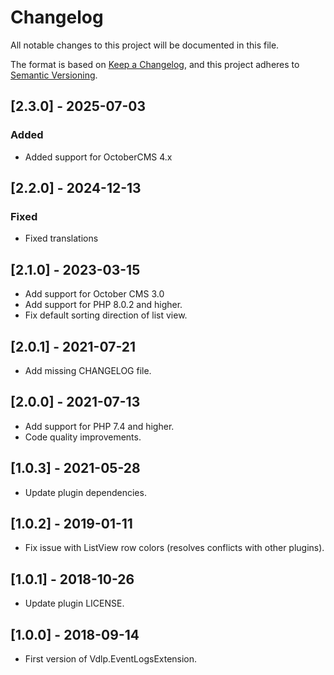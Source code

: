 # Changelog
All notable changes to this project will be documented in this file.

The format is based on [Keep a Changelog](https://keepachangelog.com/en/1.0.0/),
and this project adheres to [Semantic Versioning](https://semver.org/spec/v2.0.0.html).

## [2.3.0] - 2025-07-03

### Added
- Added support for OctoberCMS 4.x

## [2.2.0] - 2024-12-13

### Fixed
- Fixed translations

## [2.1.0] - 2023-03-15

- Add support for October CMS 3.0
- Add support for PHP 8.0.2 and higher.
- Fix default sorting direction of list view.

## [2.0.1] - 2021-07-21

- Add missing CHANGELOG file.

## [2.0.0] - 2021-07-13

- Add support for PHP 7.4 and higher.
- Code quality improvements.

## [1.0.3] - 2021-05-28
 
- Update plugin dependencies.

## [1.0.2] - 2019-01-11

- Fix issue with ListView row colors (resolves conflicts with other plugins).

## [1.0.1] - 2018-10-26

- Update plugin LICENSE.

## [1.0.0] - 2018-09-14

- First version of Vdlp.EventLogsExtension.
